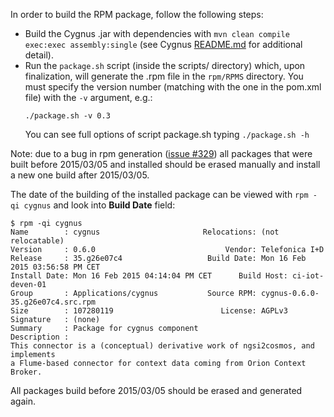 In order to build the RPM package, follow the following steps:

* Build the Cygnus .jar with dependencies with `mvn clean compile exec:exec assembly:single` (see Cygnus [README.md](../README.md)
  for additional detail).
* Run the `package.sh` script (inside the scripts/ directory) which, upon finalization, will generate the .rpm
  file in the `rpm/RPMS` directory. You must specify the version number (matching with the one in the pom.xml
  file) with the `-v` argument, e.g.:
  ```
  ./package.sh -v 0.3
  ```
  You can see full options of script package.sh typing `./package.sh -h`

Note: due to a bug in rpm generation ([issue #329](https://github.com/telefonicaid/fiware-connectors/issues/329)) all packages 
that were built before 2015/03/05 and installed should be erased manually and install a new one build after 2015/03/05.

The date of the building of the installed package can be viewed with `rpm -qi cygnus` and look into **Build Date** field:

```shell
$ rpm -qi cygnus
Name        : cygnus                       Relocations: (not relocatable)
Version     : 0.6.0                             Vendor: Telefonica I+D
Release     : 35.g26e07c4                   Build Date: Mon 16 Feb 2015 03:56:58 PM CET
Install Date: Mon 16 Feb 2015 04:14:04 PM CET      Build Host: ci-iot-deven-01
Group       : Applications/cygnus           Source RPM: cygnus-0.6.0-35.g26e07c4.src.rpm
Size        : 107280119                        License: AGPLv3
Signature   : (none)
Summary     : Package for cygnus component
Description :
This connector is a (conceptual) derivative work of ngsi2cosmos, and implements
a Flume-based connector for context data coming from Orion Context Broker.
```

All packages build before 2015/03/05 should be erased and generated again.